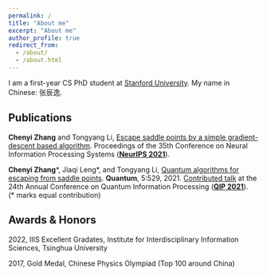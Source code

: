```yaml
---
permalink: /
title: "About me"
excerpt: "About me"
author_profile: true
redirect_from: 
  - /about/
  - /about.html
---
```


I am a first-year CS PhD student at [Stanford University](https://cs.stanford.edu).
My name in Chinese: 张辰逸.

## Publications

**Chenyi Zhang** and Tongyang Li, [Escape saddle points by a simple gradient-descent based algorithm](https://arxiv.org/abs/2111.14069). Proceedings of the 35th Conference on Neural Information Processing Systems (**[NeurIPS 2021](https://neurips.cc)**).

**Chenyi Zhang**\*, 
Jiaqi Leng\*, and
Tongyang Li, [Quantum algorithms for escaping from saddle points](https://arxiv.org/abs/2007.10253v3). 
**Quantum**, 5:529, 2021. [Contributed talk](https://www.youtube.com/watch?v=xbHqktWa354&list=PL5DZ45amUsqIaqE9EIemfc9LzeWzXnGY_&index=77) at the 24th Annual Conference on Quantum Information Processing (**[QIP 2021](https://www.mcqst.de/qip2021/)**).
<br />
(* marks equal contribution)


## Awards & Honors
2022, IIIS Excellent Gradates, Institute for Interdisciplinary Information Sciences, Tsinghua University

2017, Gold Medal, Chinese Physics Olympiad (Top 100 around China)
<br />
<br />
<br />
